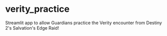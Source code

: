 # verity_practice
Streamlit app to allow Guardians practice the Verity encounter from Destiny 2's Salvation's Edge Raid!
